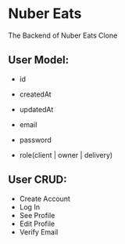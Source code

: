 # Nuber Eats

The Backend of Nuber Eats Clone



## User Model:

- id
- createdAt
- updatedAt

- email
- password
- role(client | owner | delivery)


## User CRUD:

- Create Account
- Log In
- See Profile
- Edit Profile
- Verify Email